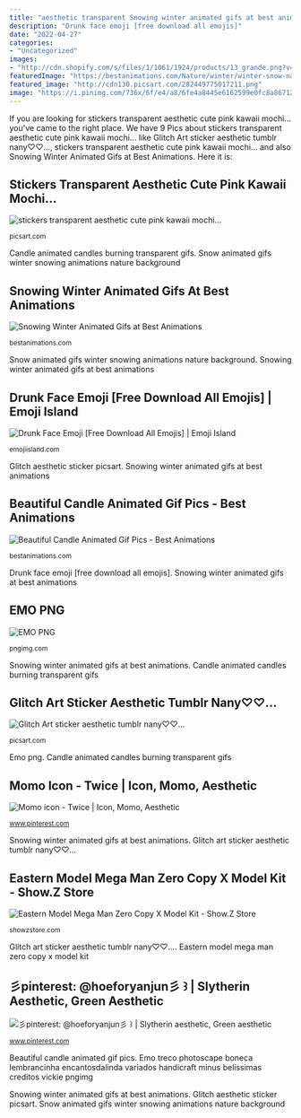 ```yaml
---
title: "aesthetic transparent Snowing winter animated gifs at best animations"
description: "Drunk face emoji [free download all emojis]"
date: "2022-04-27"
categories:
- "Uncategorized"
images:
- "http://cdn.shopify.com/s/files/1/1061/1924/products/13_grande.png?v=1571606116"
featuredImage: "https://bestanimations.com/Nature/winter/winter-snow-nature-animated-gif-36.gif"
featured_image: "http://cdn130.picsart.com/282449775017211.png"
image: "https://i.pinimg.com/736x/6f/e4/a8/6fe4a8445e6162599e0fc8a8671273da.jpg"
---
```


If you are looking for stickers transparent aesthetic cute pink kawaii mochi... you've came to the right place. We have 9 Pics about stickers transparent aesthetic cute pink kawaii mochi... like Glitch Art sticker aesthetic tumblr nany♡♡..., stickers transparent aesthetic cute pink kawaii mochi... and also Snowing Winter Animated Gifs at Best Animations. Here it is:

## Stickers Transparent Aesthetic Cute Pink Kawaii Mochi...

![stickers transparent aesthetic cute pink kawaii mochi...](https://cdn169.picsart.com/228712482016212.png?r240x240 "Momo icon")

<small>picsart.com</small>

Candle animated candles burning transparent gifs. Snow animated gifs winter snowing animations nature background

## Snowing Winter Animated Gifs At Best Animations

![Snowing Winter Animated Gifs at Best Animations](https://bestanimations.com/Nature/winter/winter-snow-nature-animated-gif-36.gif "Momo icon")

<small>bestanimations.com</small>

Snow animated gifs winter snowing animations nature background. Snowing winter animated gifs at best animations

## Drunk Face Emoji [Free Download All Emojis] | Emoji Island

![Drunk Face Emoji [Free Download All Emojis] | Emoji Island](http://cdn.shopify.com/s/files/1/1061/1924/products/13_grande.png?v=1571606116 "Momo icon")

<small>emojiisland.com</small>

Glitch aesthetic sticker picsart. Snowing winter animated gifs at best animations

## Beautiful Candle Animated Gif Pics - Best Animations

![Beautiful Candle Animated Gif Pics - Best Animations](http://bestanimations.com/HomeOffice/Lights/Candles/animated-candle-gif-31.gif "Emo png")

<small>bestanimations.com</small>

Drunk face emoji [free download all emojis]. Snowing winter animated gifs at best animations

## EMO PNG

![EMO PNG](https://pngimg.com/uploads/emo/emo_PNG29.png "彡pinterest: @hoeforyanjun彡 ꒱")

<small>pngimg.com</small>

Snowing winter animated gifs at best animations. Candle animated candles burning transparent gifs

## Glitch Art Sticker Aesthetic Tumblr Nany♡♡...

![Glitch Art sticker aesthetic tumblr nany♡♡...](http://cdn130.picsart.com/282449775017211.png "Glitch art sticker aesthetic tumblr nany♡♡...")

<small>picsart.com</small>

Emo png. Candle animated candles burning transparent gifs

## Momo Icon - Twice | Icon, Momo, Aesthetic

![Momo icon - Twice | Icon, Momo, Aesthetic](https://i.pinimg.com/736x/3b/fd/94/3bfd9468d5532d6c2868cbac0b11f90d.jpg "Eastern model mega man zero copy x model kit")

<small>www.pinterest.com</small>

Snowing winter animated gifs at best animations. Glitch art sticker aesthetic tumblr nany♡♡...

## Eastern Model Mega Man Zero Copy X Model Kit - Show.Z Store

![Eastern Model Mega Man Zero Copy X Model Kit - Show.Z Store](https://showzstore.com/u_file/2101/photo/6f758559ce.jpg "Glitch aesthetic sticker picsart")

<small>showzstore.com</small>

Glitch art sticker aesthetic tumblr nany♡♡.... Eastern model mega man zero copy x model kit

## 彡pinterest: @hoeforyanjun彡 ꒱ | Slytherin Aesthetic, Green Aesthetic

![彡pinterest: @hoeforyanjun彡 ꒱ | Slytherin aesthetic, Green aesthetic](https://i.pinimg.com/736x/6f/e4/a8/6fe4a8445e6162599e0fc8a8671273da.jpg "Beautiful candle animated gif pics")

<small>www.pinterest.com</small>

Beautiful candle animated gif pics. Emo treco photoscape boneca lembrancinha encantosdalinda variados handicraft minus belíssimas creditos vickie pngimg

Snowing winter animated gifs at best animations. Glitch aesthetic sticker picsart. Snow animated gifs winter snowing animations nature background

